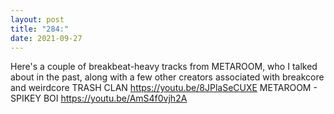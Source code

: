 ```yaml
---
layout: post
title: "284:"
date: 2021-09-27
---
```


Here's a couple of breakbeat-heavy tracks from METAROOM, who I talked about in the past, along with a few other creators associated with breakcore and weirdcore
 TRASH CLAN
https://youtu.be/8JPlaSeCUXE
 METAROOM - SPIKEY BOI
https://youtu.be/AmS4f0vjh2A
